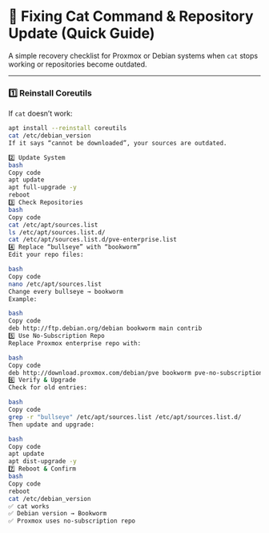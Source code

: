 # 🧰 Fixing Cat Command & Repository Update (Quick Guide)

A simple recovery checklist for Proxmox or Debian systems when `cat` stops working or repositories become outdated.

---

### 1️⃣ Reinstall Coreutils
If `cat` doesn’t work:
```bash
apt install --reinstall coreutils
cat /etc/debian_version
If it says “cannot be downloaded”, your sources are outdated.

2️⃣ Update System
bash
Copy code
apt update
apt full-upgrade -y
reboot
3️⃣ Check Repositories
bash
Copy code
cat /etc/apt/sources.list
ls /etc/apt/sources.list.d/
cat /etc/apt/sources.list.d/pve-enterprise.list
4️⃣ Replace “bullseye” with “bookworm”
Edit your repo files:

bash
Copy code
nano /etc/apt/sources.list
Change every bullseye → bookworm
Example:

bash
Copy code
deb http://ftp.debian.org/debian bookworm main contrib
5️⃣ Use No-Subscription Repo
Replace Proxmox enterprise repo with:

bash
Copy code
deb http://download.proxmox.com/debian/pve bookworm pve-no-subscription
6️⃣ Verify & Upgrade
Check for old entries:

bash
Copy code
grep -r "bullseye" /etc/apt/sources.list /etc/apt/sources.list.d/
Then update and upgrade:

bash
Copy code
apt update
apt dist-upgrade -y
7️⃣ Reboot & Confirm
bash
Copy code
reboot
cat /etc/debian_version
✅ cat works
✅ Debian version → Bookworm
✅ Proxmox uses no-subscription repo
